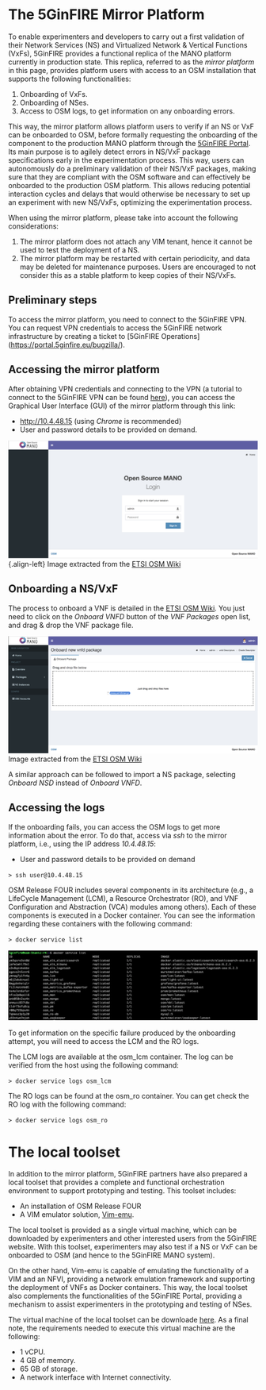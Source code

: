 <!-- TITLE: Tools for validation, prototyping, and testing -->
<!-- SUBTITLE: The Mirror Platform & the Local Toolset-->

# The 5GinFIRE Mirror Platform
To enable experimenters and developers to carry out a first validation of their Network Services (NS) and Virtualized Network & Vertical Functions (VxFs), 5GinFIRE provides a functional replica of the MANO platform currently in production state. This replica, referred to as the *mirror platform* in this page, provides platform users with access to an OSM installation that supports the following functionalities:

1) Onboarding of VxFs.
2) Onboarding of NSes.
3) Access to OSM logs, to get information on any onboarding errors.

This way, the mirror platform allows platform users to verify if an NS or VxF can be onboarded to OSM, before formally requesting the onboarding of the component to the production MANO platform through the [5GinFIRE Portal](https://portal.5ginfire.eu). Its main purpose is to agilely detect errors in NS/VxF package specifications early in the experimentation process. This way, users can autonomously do a preliminary validation of their NS/VxF packages, making sure that they are compliant with the OSM software and can effectively be onboarded to the production OSM platform. This allows reducing potential interaction cycles and delays that would otherwise be necessary to set up an experiment with new NS/VxFs, optimizing the experimentation process.

When using the mirror platform, please take into account the following considerations:

1) The mirror platform does not attach any VIM tenant, hence it cannot be used to test the deployment of a NS.
2) The mirror platform may be restarted with certain periodicity, and data may be deleted for maintenance purposes. Users are encouraged to not consider this as a stable platform to keep copies of their NS/VxFs.

## Preliminary steps
To access the mirror platform, you need to connect to the 5GinFIRE VPN. You can request VPN credentials to access the 5GinFIRE network infrastructure by creating a ticket to [5GinFIRE Operations] (https://portal.5ginfire.eu/bugzilla/).

## Accessing the mirror platform
After obtaining VPN credentials and connecting to the VPN (a tutorial to connect to the 5GinFIRE VPN can be found [here](http://wiki.5ginfire.eu/tutorials/guide-external-access-experimenters)), you can access the Graphical User Interface (GUI) of the mirror platform through this link:

- http://10.4.48.15 (using *Chrome*  is recommended)
- User and password details to be provided on demand.

![Osm Lwb Ui Login](/uploads/5-tonic/osm-lwb-ui-login.png "Osm Lwb Ui Login"){.align-left}
Image extracted from the [ETSI OSM Wiki](https://osm.etsi.org/wikipub/index.php/OSM_Release_FOUR)

## Onboarding a NS/VxF
The process to onboard a VNF is detailed in the [ETSI OSM Wiki](https://osm.etsi.org/wikipub/index.php/OSM_Release_FOUR#Deploying_your_first_Network_Service). You just need to click on the *Onboard VNFD* button of the *VNF Packages* open list, and drag & drop the VNF package file.

![800 Px Vnfd Onboard R 4](/uploads/5-tonic/800-px-vnfd-onboard-r-4.png "800 Px Vnfd Onboard R 4")
Image extracted from the [ETSI OSM Wiki](https://osm.etsi.org/wikipub/index.php/OSM_Release_FOUR)

A similar approach can be followed to import a NS package, selecting *Onboard NSD* instead of *Onboard VNFD*.

## Accessing the logs
If the onboarding fails, you can access the OSM logs to get more information about the error. To do that, access via *ssh* to the mirror platform, i.e., using the IP address *10.4.48.15*:

- User and password details to be provided on demand

``> ssh user@10.4.48.15``

OSM Release FOUR includes several components in its architecture (e.g., a LifeCycle Management (LCM), a Resource Orchestrator (RO), and VNF Configuration and Abstraction (VCA) modules among others). Each of these components is executed in a Docker container. You can see the information regarding these containers with the following command:

``> docker service list``

![osmR4-list-dockers](/uploads/mirror-site/osm-r-4-list-dockers.png "osmR4-list-dockers")

To get information on the specific failure produced by the onboarding attempt, you will need to access the LCM and the RO logs.

The LCM logs are available at the osm_lcm container. The log can be verified from the host using the following command:

``> docker service logs osm_lcm``

The RO logs can be found at the osm_ro container. You can get check the RO log with the following command:

``> docker service logs osm_ro``



# The local toolset
In addition to the mirror platform, 5GinFIRE partners have also prepared a local toolset that provides a complete and functional orchestration environment to support prototyping and testing. This toolset includes:

*	An installation of OSM Release FOUR
*	A VIM emulator solution, [Vim-emu](https://osm.etsi.org/wikipub/index.php/VIM_emulator).

The local toolset is provided as a single virtual machine, which can be downloaded by experimenters and other interested users from the 5GinFIRE website. With this toolset, experimenters may also test if a NS or VxF can be onboarded to OSM (and hence to the 5GinFIRE MANO system). 

On the other hand, Vim-emu is capable of emulating the functionality of a VIM and an NFVI, providing a network emulation framework and supporting the deployment of VNFs as Docker containers. This way, the local toolset also complements the functionalities of the 5GinFIRE Portal, providing a mechanism to assist experimenters in the prototyping and testing of NSes.

The virtual machine of the local toolset can be downloade [here](http://vm-images.netcom.it.uc3m.es/osm-images/osm-R4-vimemu/). As a final note, the requirements needed to execute this virtual machine are the following: 

- 1 vCPU.
- 4 GB of memory.
- 65 GB of storage.
- A network interface with Internet connectivity.